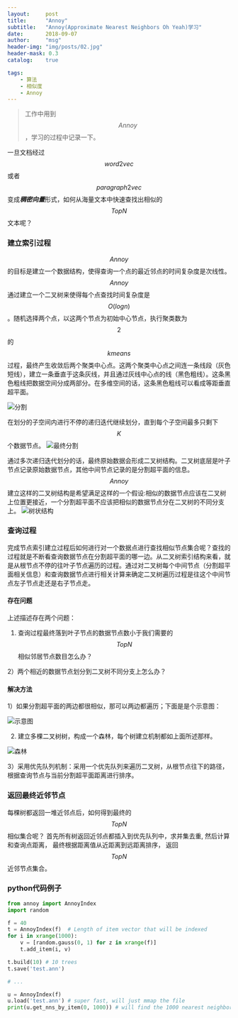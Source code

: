 ```yaml
---
layout:     post
title:      "Annoy"
subtitle:   "Annoy(Approximate Nearest Neighbors Oh Yeah)学习"
date:       2018-09-07
author:     "msg"
header-img: "img/posts/02.jpg"
header-mask: 0.3
catalog:    true

tags:
    - 算法
    - 相似度
    - Annoy
---
```


> 工作中用到$$Annoy$$，学习的过程中记录一下。

一旦文档经过$$word2vec$$或者$$paragraph2vec$$变成***稠密向量***形式，如何从海量文本中快速查找出相似的$$TopN$$文本呢？

### 建立索引过程

$$Annoy$$的目标是建立一个数据结构，使得查询一个点的最近邻点的时间复杂度是次线性。$$Annoy$$通过建立一个二叉树来使得每个点查找时间复杂度是$$O(logn)$$。随机选择两个点，以这两个节点为初始中心节点，执行聚类数为$$2$$的$$kmeans$$过程，最终产生收敛后两个聚类中心点。这两个聚类中心点之间连一条线段（灰色短线），建立一条垂直于这条灰线，并且通过灰线中心点的线（黑色粗线）。这条黑色粗线把数据空间分成两部分。在多维空间的话，这条黑色粗线可以看成等距垂直超平面。

![分割](/img/posts/annoy/split.png)

在划分的子空间内进行不停的递归迭代继续划分，直到每个子空间最多只剩下$$K$$个数据节点。
![最终分割](/img/posts/annoy/split2.png)

通过多次递归迭代划分的话，最终原始数据会形成二叉树结构。二叉树底层是叶子节点记录原始数据节点，其他中间节点记录的是分割超平面的信息。$$Annoy$$建立这样的二叉树结构是希望满足这样的一个假设:相似的数据节点应该在二叉树上位置更接近，一个分割超平面不应该把相似的数据节点分在二叉树的不同分支上。
![树状结构](/img/posts/annoy/split3.png)

### 查询过程

完成节点索引建立过程后如何进行对一个数据点进行查找相似节点集合呢？查找的过程就是不断看查询数据节点在分割超平面的哪一边。从二叉树索引结构来看，就是从根节点不停的往叶子节点遍历的过程。通过对二叉树每个中间节点（分割超平面相关信息）和查询数据节点进行相关计算来确定二叉树遍历过程是往这个中间节点左子节点走还是右子节点走。

#### 存在问题

上述描述存在两个问题：

1) 查询过程最终落到叶子节点的数据节点数小于我们需要的$$TopN$$相似邻居节点数目怎么办？

2）两个相近的数据节点划分到二叉树不同分支上怎么办？

#### 解决方法

1）如果分割超平面的两边都很相似，那可以两边都遍历；下面是是个示意图：

![示意图](/img/posts/annoy/01.png)

2) 建立多棵二叉树树，构成一个森林，每个树建立机制都如上面所述那样。

![森林](/img/posts/annoy/tree.jpg)

3）采用优先队列机制：采用一个优先队列来遍历二叉树，从根节点往下的路径，根据查询节点与当前分割超平面距离进行排序。

### 返回最终近邻节点

每棵树都返回一堆近邻点后，如何得到最终的$$TopN$$相似集合呢？
首先所有树返回近邻点都插入到优先队列中，求并集去重, 然后计算和查询点距离， 最终根据距离值从近距离到远距离排序， 返回$$TopN$$近邻节点集合。


### python代码例子

```python
from annoy import AnnoyIndex
import random

f = 40
t = AnnoyIndex(f)  # Length of item vector that will be indexed
for i in xrange(1000):
    v = [random.gauss(0, 1) for z in xrange(f)]
    t.add_item(i, v)

t.build(10) # 10 trees
t.save('test.ann')

# ...

u = AnnoyIndex(f)
u.load('test.ann') # super fast, will just mmap the file
print(u.get_nns_by_item(0, 1000)) # will find the 1000 nearest neighbors
```
